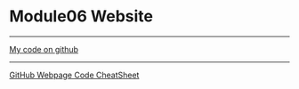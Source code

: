# Module06 Website
--- 
[My code on github](https://github.com/i-zuzu/IntroToProg-Python-Mod06) 

---
[GitHub Webpage Code CheatSheet](https://github.com/adam-p/markdown-here/wiki/Markdown-Cheatsheet)
